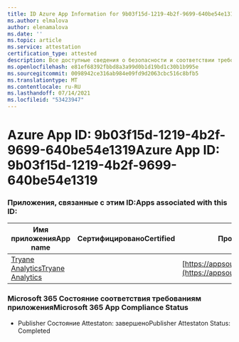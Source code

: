 ```yaml
---
title: ID Azure App Information for 9b03f15d-1219-4b2f-9699-640be54e1319
ms.author: elmalova
author: elenamalova
ms.date: ''
ms.topic: article
ms.service: attestation
certification_type: attested
description: Все доступные сведения о безопасности и соответствии требованиям для 9b03f15d-1219-4b2f-9699-640be54e1319.
ms.openlocfilehash: e81ef68392fbbd8a3a99d0b1d19bd1c30b1b995e
ms.sourcegitcommit: 0098942ce316ab984e09fd9d2063cbc516c8bfb5
ms.translationtype: MT
ms.contentlocale: ru-RU
ms.lasthandoff: 07/14/2021
ms.locfileid: "53423947"
---
```

# <a name="azure-app-id-9b03f15d-1219-4b2f-9699-640be54e1319"></a><span data-ttu-id="229c2-103">Azure App ID: 9b03f15d-1219-4b2f-9699-640be54e1319</span><span class="sxs-lookup"><span data-stu-id="229c2-103">Azure App ID: 9b03f15d-1219-4b2f-9699-640be54e1319</span></span>


### <a name="apps-associated-with-this-id"></a><span data-ttu-id="229c2-104">Приложения, связанные с этим ID:</span><span class="sxs-lookup"><span data-stu-id="229c2-104">Apps associated with this ID:</span></span>
| <span data-ttu-id="229c2-105">**Имя приложения**</span><span class="sxs-lookup"><span data-stu-id="229c2-105">**App name**</span></span> | <span data-ttu-id="229c2-106">**Сертифицировано**</span><span class="sxs-lookup"><span data-stu-id="229c2-106">**Certified**</span></span> | <span data-ttu-id="229c2-107">**Просмотр в AppSource**</span><span class="sxs-lookup"><span data-stu-id="229c2-107">**View in AppSource**</span></span> |
|-|-|-|
| [<span data-ttu-id="229c2-108">Tryane Analytics</span><span class="sxs-lookup"><span data-stu-id="229c2-108">Tryane Analytics</span></span>](https://docs.microsoft.com/en-us/microsoft-365-app-certification/forward/WA200001827) |  | [https://appsource.microsoft.com/product/office/WA200001827](https://appsource.microsoft.com/product/office/WA200001827) |

### <a name="microsoft-365-app-compliance-status"></a><span data-ttu-id="229c2-109">Microsoft 365 Состояние соответствия требованиям приложения</span><span class="sxs-lookup"><span data-stu-id="229c2-109">Microsoft 365 App Compliance Status</span></span>
- <span data-ttu-id="229c2-110">Publisher Состояние Attestaton: завершено</span><span class="sxs-lookup"><span data-stu-id="229c2-110">Publisher Attestaton Status: Completed</span></span>
